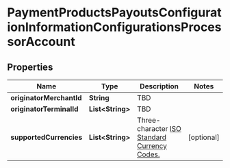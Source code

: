 
# PaymentProductsPayoutsConfigurationInformationConfigurationsProcessorAccount

## Properties
Name | Type | Description | Notes
------------ | ------------- | ------------- | -------------
**originatorMerchantId** | **String** | TBD | 
**originatorTerminalId** | **List&lt;String&gt;** | TBD | 
**supportedCurrencies** | **List&lt;String&gt;** | Three-character [ISO Standard Currency Codes.](http://apps.cybersource.com/library/documentation/sbc/quickref/currencies.pdf) |  [optional]



